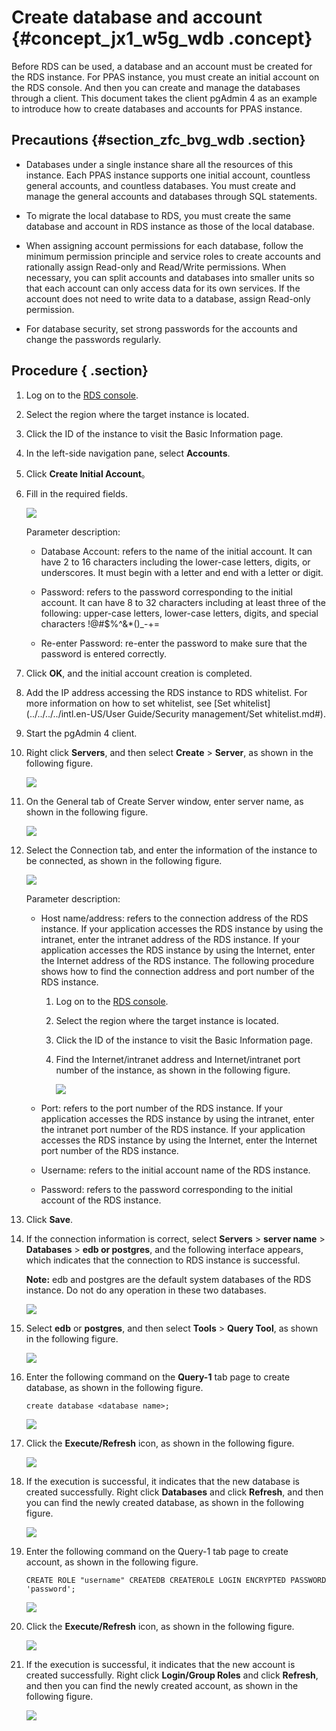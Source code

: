# Create database and account {#concept_jx1_w5g_wdb .concept}

Before RDS can be used, a database and an account must be created for the RDS instance. For PPAS instance, you must create an initial account on the RDS console. And then you can create and manage the databases through a client. This document takes the client pgAdmin 4 as an example to introduce how to create databases and accounts for PPAS instance.

## Precautions {#section_zfc_bvg_wdb .section}

-   Databases under a single instance share all the resources of this instance. Each PPAS instance supports one initial account, countless general accounts, and countless databases. You must create and manage the general accounts and databases through SQL statements.

-   To migrate the local database to RDS, you must create the same database and account in RDS instance as those of the local database.

-   When assigning account permissions for each database, follow the minimum permission principle and service roles to create accounts and rationally assign Read-only and Read/Write permissions. When necessary, you can split accounts and databases into smaller units so that each account can only access data for its own services. If the account does not need to write data to a database, assign Read-only permission.

-   For database security, set strong passwords for the accounts and change the passwords regularly.


## Procedure { .section}

1.  Log on to the [RDS console](https://rds.console.aliyun.com/).
2.  Select the region where the target instance is located.
3.  Click the ID of the instance to visit the Basic Information page.
4.  In the left-side navigation pane, select **Accounts**.
5.  Click **Create Initial Account**。
6.  Fill in the required fields.

    ![](http://static-aliyun-doc.oss-cn-hangzhou.aliyuncs.com/assets/img/7862/6102_en-US.png)

    Parameter description:

    -   Database Account: refers to the name of the initial account. It can have 2 to 16 characters including the lower-case letters, digits, or underscores. It must begin with a letter and end with a letter or digit.

    -   Password: refers to the password corresponding to the initial account. It can have 8 to 32 characters including at least three of the following: upper-case letters, lower-case letters, digits, and special characters !@\#$%^&\*\(\)\_-+=

    -   Re-enter Password: re-enter the password to make sure that the password is entered correctly.

7.  Click **OK**, and the initial account creation is completed.
8.  Add the IP address accessing the RDS instance to RDS whitelist. For more information on how to set whitelist, see [Set whitelist](../../../../intl.en-US/User Guide/Security management/Set whitelist.md#).
9.  Start the pgAdmin 4 client.
10. Right click **Servers**, and then select **Create** \> **Server**, as shown in the following figure.

    ![](http://static-aliyun-doc.oss-cn-hangzhou.aliyuncs.com/assets/img/7862/4047_en-US.png)

11. On the General tab of Create Server window, enter server name, as shown in the following figure.

    ![](http://static-aliyun-doc.oss-cn-hangzhou.aliyuncs.com/assets/img/7862/4048_en-US.png)

12. Select the Connection tab, and enter the information of the instance to be connected, as shown in the following figure.

    ![](http://static-aliyun-doc.oss-cn-hangzhou.aliyuncs.com/assets/img/7862/4049_en-US.png)

    Parameter description:

    -   Host name/address: refers to the connection address of the RDS instance. If your application accesses the RDS instance by using the intranet, enter the intranet address of the RDS instance. If your application accesses the RDS instance by using the Internet, enter the Internet address of the RDS instance. The following procedure shows how to find the connection address and port number of the RDS instance.

        1.  Log on to the [RDS console](https://rds.console.aliyun.com/).
        2.  Select the region where the target instance is located.
        3.  Click the ID of the instance to visit the Basic Information page.
        4.  Find the Internet/intranet address and Internet/intranet port number of the instance, as shown in the following figure.

            ![](http://static-aliyun-doc.oss-cn-hangzhou.aliyuncs.com/assets/img/7862/4050_en-US.png)

    -   Port: refers to the port number of the RDS instance. If your application accesses the RDS instance by using the intranet, enter the intranet port number of the RDS instance. If your application accesses the RDS instance by using the Internet, enter the Internet port number of the RDS instance.

    -   Username: refers to the initial account name of the RDS instance.

    -   Password: refers to the password corresponding to the initial account of the RDS instance.

13. Click **Save**.
14. If the connection information is correct, select **Servers** \> **server name** \> **Databases** \> **edb or postgres**, and the following interface appears, which indicates that the connection to RDS instance is successful.

    **Note:** edb and postgres are the default system databases of the RDS instance. Do not do any operation in these two databases.

    ![](http://static-aliyun-doc.oss-cn-hangzhou.aliyuncs.com/assets/img/7862/4051_en-US.png)

15. Select **edb** or **postgres**, and then select **Tools** \> **Query Tool**, as shown in the following figure.

    ![](http://static-aliyun-doc.oss-cn-hangzhou.aliyuncs.com/assets/img/7862/4052_en-US.png)

16. Enter the following command on the **Query-1** tab page to create database, as shown in the following figure.

    ```
    create database <database name>;
    ```

    ![](http://static-aliyun-doc.oss-cn-hangzhou.aliyuncs.com/assets/img/7862/4053_en-US.png)

17. Click the **Execute/Refresh** icon, as shown in the following figure.

    ![](http://static-aliyun-doc.oss-cn-hangzhou.aliyuncs.com/assets/img/7862/4054_en-US.png)

18. If the execution is successful, it indicates that the new database is created successfully. Right click **Databases** and click **Refresh**, and then you can find the newly created database, as shown in the following figure.

    ![](http://static-aliyun-doc.oss-cn-hangzhou.aliyuncs.com/assets/img/7862/4055_en-US.png)

19. Enter the following command on the Query-1 tab page to create account, as shown in the following figure.

    ```
    CREATE ROLE "username" CREATEDB CREATEROLE LOGIN ENCRYPTED PASSWORD 'password';
    ```

    ![](http://static-aliyun-doc.oss-cn-hangzhou.aliyuncs.com/assets/img/7862/4056_en-US.png)

20. Click the **Execute/Refresh** icon, as shown in the following figure.

    ![](http://static-aliyun-doc.oss-cn-hangzhou.aliyuncs.com/assets/img/7862/4057_en-US.png)

21. If the execution is successful, it indicates that the new account is created successfully. Right click **Login/Group Roles** and click **Refresh**, and then you can find the newly created account, as shown in the following figure.

    ![](http://static-aliyun-doc.oss-cn-hangzhou.aliyuncs.com/assets/img/7862/4058_en-US.png)


